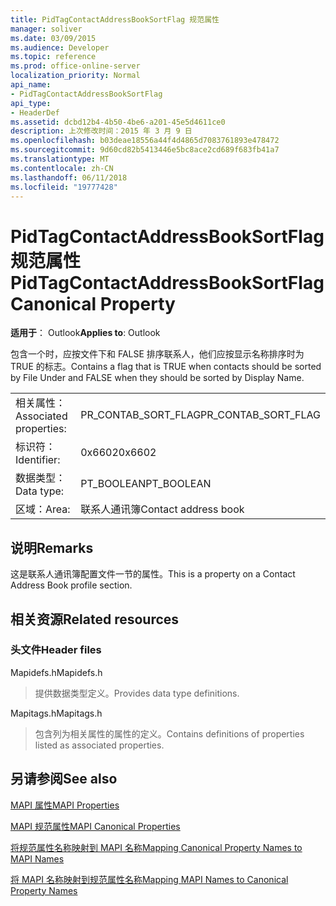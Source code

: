 ```yaml
---
title: PidTagContactAddressBookSortFlag 规范属性
manager: soliver
ms.date: 03/09/2015
ms.audience: Developer
ms.topic: reference
ms.prod: office-online-server
localization_priority: Normal
api_name:
- PidTagContactAddressBookSortFlag
api_type:
- HeaderDef
ms.assetid: dcbd12b4-4b50-4be6-a201-45e5d4611ce0
description: 上次修改时间：2015 年 3 月 9 日
ms.openlocfilehash: b03deae18556a44f4d4865d7083761893e478472
ms.sourcegitcommit: 9d60cd82b5413446e5bc8ace2cd689f683fb41a7
ms.translationtype: MT
ms.contentlocale: zh-CN
ms.lasthandoff: 06/11/2018
ms.locfileid: "19777428"
---
```

# <a name="pidtagcontactaddressbooksortflag-canonical-property"></a><span data-ttu-id="34790-103">PidTagContactAddressBookSortFlag 规范属性</span><span class="sxs-lookup"><span data-stu-id="34790-103">PidTagContactAddressBookSortFlag Canonical Property</span></span>

  
  
<span data-ttu-id="34790-104">**适用于**： Outlook</span><span class="sxs-lookup"><span data-stu-id="34790-104">**Applies to**: Outlook</span></span> 
  
<span data-ttu-id="34790-105">包含一个时，应按文件下和 FALSE 排序联系人，他们应按显示名称排序时为 TRUE 的标志。</span><span class="sxs-lookup"><span data-stu-id="34790-105">Contains a flag that is TRUE when contacts should be sorted by File Under and FALSE when they should be sorted by Display Name.</span></span> 
  
|||
|:-----|:-----|
|<span data-ttu-id="34790-106">相关属性：</span><span class="sxs-lookup"><span data-stu-id="34790-106">Associated properties:</span></span>  <br/> |<span data-ttu-id="34790-107">PR_CONTAB_SORT_FLAG</span><span class="sxs-lookup"><span data-stu-id="34790-107">PR_CONTAB_SORT_FLAG</span></span>  <br/> |
|<span data-ttu-id="34790-108">标识符：</span><span class="sxs-lookup"><span data-stu-id="34790-108">Identifier:</span></span>  <br/> |<span data-ttu-id="34790-109">0x6602</span><span class="sxs-lookup"><span data-stu-id="34790-109">0x6602</span></span>  <br/> |
|<span data-ttu-id="34790-110">数据类型：</span><span class="sxs-lookup"><span data-stu-id="34790-110">Data type:</span></span>  <br/> |<span data-ttu-id="34790-111">PT_BOOLEAN</span><span class="sxs-lookup"><span data-stu-id="34790-111">PT_BOOLEAN</span></span>  <br/> |
|<span data-ttu-id="34790-112">区域：</span><span class="sxs-lookup"><span data-stu-id="34790-112">Area:</span></span>  <br/> |<span data-ttu-id="34790-113">联系人通讯簿</span><span class="sxs-lookup"><span data-stu-id="34790-113">Contact address book</span></span>  <br/> |
   
## <a name="remarks"></a><span data-ttu-id="34790-114">说明</span><span class="sxs-lookup"><span data-stu-id="34790-114">Remarks</span></span>

<span data-ttu-id="34790-115">这是联系人通讯簿配置文件一节的属性。</span><span class="sxs-lookup"><span data-stu-id="34790-115">This is a property on a Contact Address Book profile section.</span></span>
  
## <a name="related-resources"></a><span data-ttu-id="34790-116">相关资源</span><span class="sxs-lookup"><span data-stu-id="34790-116">Related resources</span></span>

### <a name="header-files"></a><span data-ttu-id="34790-117">头文件</span><span class="sxs-lookup"><span data-stu-id="34790-117">Header files</span></span>

<span data-ttu-id="34790-118">Mapidefs.h</span><span class="sxs-lookup"><span data-stu-id="34790-118">Mapidefs.h</span></span>
  
> <span data-ttu-id="34790-119">提供数据类型定义。</span><span class="sxs-lookup"><span data-stu-id="34790-119">Provides data type definitions.</span></span>
    
<span data-ttu-id="34790-120">Mapitags.h</span><span class="sxs-lookup"><span data-stu-id="34790-120">Mapitags.h</span></span>
  
> <span data-ttu-id="34790-121">包含列为相关属性的属性的定义。</span><span class="sxs-lookup"><span data-stu-id="34790-121">Contains definitions of properties listed as associated properties.</span></span>
    
## <a name="see-also"></a><span data-ttu-id="34790-122">另请参阅</span><span class="sxs-lookup"><span data-stu-id="34790-122">See also</span></span>



[<span data-ttu-id="34790-123">MAPI 属性</span><span class="sxs-lookup"><span data-stu-id="34790-123">MAPI Properties</span></span>](mapi-properties.md)
  
[<span data-ttu-id="34790-124">MAPI 规范属性</span><span class="sxs-lookup"><span data-stu-id="34790-124">MAPI Canonical Properties</span></span>](mapi-canonical-properties.md)
  
[<span data-ttu-id="34790-125">将规范属性名称映射到 MAPI 名称</span><span class="sxs-lookup"><span data-stu-id="34790-125">Mapping Canonical Property Names to MAPI Names</span></span>](mapping-canonical-property-names-to-mapi-names.md)
  
[<span data-ttu-id="34790-126">将 MAPI 名称映射到规范属性名称</span><span class="sxs-lookup"><span data-stu-id="34790-126">Mapping MAPI Names to Canonical Property Names</span></span>](mapping-mapi-names-to-canonical-property-names.md)

